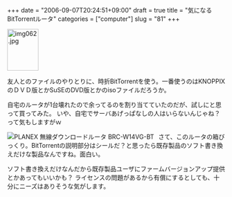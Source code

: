 +++
date = "2006-09-07T20:24:51+09:00"
draft = true
title = "気になるBitTorrentルータ"
categories = ["computer"]
slug = "81"
+++

<a href="/images/img062.jpg" onclick="ps_imagemanager_popup(this.href,'img062.jpg','480','640');return true" onfocus="this.blur()"	 ><img src="/images/img062.jpg" alt="img062.jpg" title="img062.jpg" width="72" height="96" border="0" /></a>

友人とのファイルのやりとりに、時折BitTorrentを使う。一番使うのはKNOPPIXのＤＶＤ版とかSuSEのDVD版とかのisoファイルだろうか。

自宅のルータが1台壊れたので余ってるのを割り当てていたのだが、試しにと思って買ってみた。
いや、自宅でサーバあげっぱなしの人はいらないんじゃね？って気もしますがｗ

<a href="http://www.amazon.co.jp/gp/redirect.html%3FASIN=B000HFZZOY%26tag=kerurudigit-22%26lcode=xm2%26cID=2025%26ccmID=165953%26location=/o/ASIN/B000HFZZOY%253FSubscriptionId=0W2M95T4BBVMQ3F671G2" title="View product details at Amazon"><img src="http://ec1.images-amazon.com/images/P/B000HFZZOY.01._SCMZZZZZZZ_.jpg" style="float: left; margin: 0 10px 0 0;" alt="PLANEX 無線ダウンロードルータ BRC-W14VG-BT" /></a>

さて、このルータの箱びっくり。BitTorrentの説明部分はシールだ？と思ったら既存製品のソフト書き換えだけな製品なんですね。面白い。

ソフト書き換えだけなんだから既存製品ユーザにファームバージョンアップ提供とかあってもいいかも？
ライセンスの問題があるから有償にするとしても、十分にニーズはありそうな気がします。
